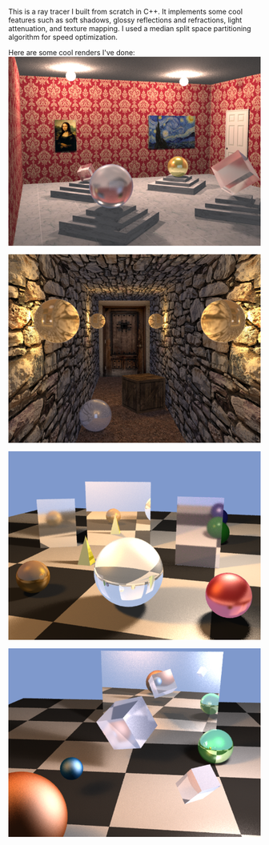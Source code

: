 This is a ray tracer I built from scratch in C++. It implements some cool 
features such as soft shadows, glossy reflections and refractions, light 
attenuation, and texture mapping. I used a median split space partitioning 
algorithm for speed optimization.

Here are some cool renders I've done:
![Gallery Render](Output/lab_03/scene_gallery.png "Gallery Render")

![Dungeon Hall Render](Output/lab_03/scene_hallway.png "Dungeon Hall Render")

![Scene 05 Render](Output/lab_02/scene_05.png "Scene 05 Render")

![Scene 06 Render](Output/lab_02/scene_06.png "Scene 06 Render")